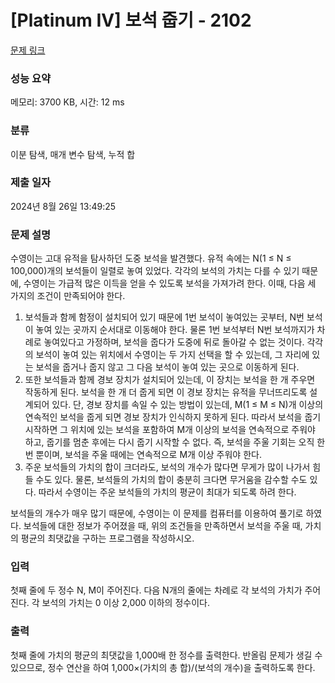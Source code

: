 # [Platinum IV] 보석 줍기 - 2102 

[문제 링크](https://www.acmicpc.net/problem/2102) 

### 성능 요약

메모리: 3700 KB, 시간: 12 ms

### 분류

이분 탐색, 매개 변수 탐색, 누적 합

### 제출 일자

2024년 8월 26일 13:49:25

### 문제 설명

<p>수영이는 고대 유적을 탐사하던 도중 보석을 발견했다. 유적 속에는 N(1 ≤ N ≤ 100,000)개의 보석들이 일렬로 놓여 있었다. 각각의 보석의 가치는 다를 수 있기 때문에, 수영이는 가급적 많은 이득을 얻을 수 있도록 보석을 가져가려 한다. 이때, 다음 세 가지의 조건이 만족되어야 한다.</p>

<ol>
	<li>보석들과 함께 함정이 설치되어 있기 때문에 1번 보석이 놓여있는 곳부터, N번 보석이 놓여 있는 곳까지 순서대로 이동해야 한다. 물론 1번 보석부터 N번 보석까지가 차례로 놓여있다고 가정하며, 보석을 줍다가 도중에 뒤로 돌아갈 수 없는 것이다. 각각의 보석이 놓여 있는 위치에서 수영이는 두 가지 선택을 할 수 있는데, 그 자리에 있는 보석을 줍거나 줍지 않고 그 다음 보석이 놓여 있는 곳으로 이동하게 된다.</li>
	<li>또한 보석들과 함께 경보 장치가 설치되어 있는데, 이 장치는 보석을 한 개 주우면 작동하게 된다. 보석을 한 개 더 줍게 되면 이 경보 장치는 유적을 무너뜨리도록 설계되어 있다. 단, 경보 장치를 속일 수 있는 방법이 있는데, M(1 ≤ M ≤ N)개 이상의 연속적인 보석을 줍게 되면 경보 장치가 인식하지 못하게 된다. 따라서 보석을 줍기 시작하면 그 위치에 있는 보석을 포함하여 M개 이상의 보석을 연속적으로 주워야 하고, 줍기를 멈춘 후에는 다시 줍기 시작할 수 없다. 즉, 보석을 주울 기회는 오직 한 번 뿐이며, 보석을 주울 때에는 연속적으로 M개 이상 주워야 한다.</li>
	<li>주운 보석들의 가치의 합이 크더라도, 보석의 개수가 많다면 무게가 많이 나가서 힘들 수도 있다. 물론, 보석들의 가치의 합이 충분히 크다면 무거움을 감수할 수도 있다. 따라서 수영이는 주운 보석들의 가치의 평균이 최대가 되도록 하려 한다.</li>
</ol>

<p>보석들의 개수가 매우 많기 때문에, 수영이는 이 문제를 컴퓨터를 이용하여 풀기로 하였다. 보석들에 대한 정보가 주어졌을 때, 위의 조건들을 만족하면서 보석을 주울 때, 가치의 평균의 최댓값을 구하는 프로그램을 작성하시오.</p>

### 입력 

 <p>첫째 줄에 두 정수 N, M이 주어진다. 다음 N개의 줄에는 차례로 각 보석의 가치가 주어진다. 각 보석의 가치는 0 이상 2,000 이하의 정수이다.</p>

### 출력 

 <p>첫째 줄에 가치의 평균의 최댓값을 1,000배 한 정수를 출력한다. 반올림 문제가 생길 수 있으므로, 정수 연산을 하여 1,000×(가치의 총 합)/(보석의 개수)을 출력하도록 한다.</p>

